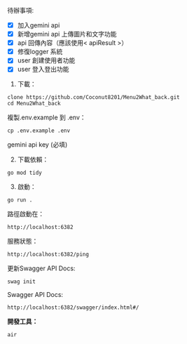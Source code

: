 待辦事項:
- [X] 加入gemini api
- [X] 新增gemini api 上傳圖片和文字功能
- [x] api 回傳內容（應該使用< apiResult >）
- [X] 修復logger 系統
- [x] user 創建使用者功能
- [x] user 登入登出功能

1. 下載：
```
clone https://github.com/Coconut8201/Menu2What_back.git
cd Menu2What_back
```
複製.env.example 到 .env：
```
cp .env.example .env
```
gemini api key (必填)


2. 下載依賴：
```
go mod tidy
```
3. 啟動：
```
go run .
```
路徑啟動在：
```
http://localhost:6382
```

服務狀態：
```
http://localhost:6382/ping
```

更新Swagger API Docs:
```
swag init
```

Swagger API Docs:
```
http://localhost:6382/swagger/index.html#/
```


**開發工具：**
```
air
```